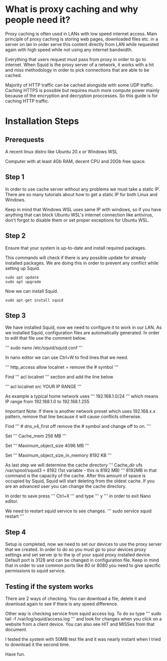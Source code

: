 # What is proxy caching and why people need it?

Proxy caching is often used in LANs with low speed internet access. Main principle of proxy caching is storing web pages, downloaded files etc. in a 
server on lan in order serve this content directly from LAN while requested again with high speed while not using any internet bandwidth.


Everything that users request must pass from proxy in order to
go to internet. When Squid is the proxy server of a network, it works with a hit and miss methodology in order to pick connections that are able to be cached.


Majority of HTTP traffic can be cached alongside with some UDP traffic. Caching HTTPS is possible but requires much more compute power mainly because of the encryption and decryption
proccesses. So this guide is for caching HTTP traffic.


# Installation Steps


## Prerequests

A recent linux distro like Ubuntu 20.x or Windows WSL

Computer with at least 4Gb RAM, decent CPU and 20Gb free space.


## Step 1

In order to use cache server without any problems we must take a static IP. There are so many tutorials about how to get a static IP for both
Linux and Windows. 


Keep in mind that Windows WSL uses same IP with windows, so if you have anything that can block Ubuntu WSL's internet connection like antivirus,
don't forgot to disable them or set proper exceptions for Ubuntu WSL.


## Step 2
Ensure that your system is up-to-date and install required packages.

This commands will check if there is any possible update for already installed packages. We are doing this in order to prevent any conflict
while setting up Squid.


```
sudo apt update 
sudo apt upgrade
```


Now we can install Squid.


```
sudo apt-get install squid
```

## Step 3

We have installed Squid, now we need to configure it to work in our LAN. As we installed Squid, configuration files are automatically generated. In order to edit that file use the comment below.

'''
sudo nano /etc/squid/squid.conf
'''

In nano editor we can use Ctrl+W to find lines that we need.

''' http_access allow localnet = remove the # symbol '''

Find ''' acl localnet ''' section and add the line below


''' acl localnet src YOUR IP RANGE '''

As example a typical home network uses ''' 192.168.1.0/24 ''' which means IP range from 192.168.1.0 to 192.168.1.255

Important Note: If there is another network preset which uses 192.168.x.x pattern, remove that line because it will cause conflicts otherwise.

Find
''' # dns_v4_first off remove the # symbol and change off to on. '''

Set
''' Cache_mem 256 MB '''

Set
''' Maximum_object_size 4096 MB '''

Set
''' Maximum_object_size_in_memory 8192 KB '''

As last step we will determine the cache directory
''' Cache_dir ufs /var/spool/squid3 = 8192 (1st variable - this is 8192 MB) '''
8192MB in that command is the capacity of the cache. After this amount of space is occupied by Squid, Squid will start deleting from the oldest cache. If you are an advanced user you can change the cache directory. 

In order to save press ''' Ctrl+X ''' and type ''' y ''' in order to exit Nano editor. 


We need to restart squid service to see changes.
''' sudo service squid restart '''

## Step 4 

Setup is completed, now we need to set our devices to use the proxy server that we created. In order to do so you must go to your devices proxy settings and set server ip to the ip of your squid proxy installed device. Default port is 3128 and can be changed in configuration file. Keep in mind that in order to use common ports like 80 or 8080 you need to give specific permissions to squid service.


## Testing if the system works

There are 2 ways of checking. You can download a file, delete it and download again to see if there is any speed difference.

Other way is checking service from squid access log. To do so type ''' sudo tail -f /var/log/squid/access.log ''' and look for changes when you click on a website from a client device. You can also see HIT and MISSes from that document.


I tested the system with 50MB test file and it was nearly instant when I tried to download it the second time.

Have fun.



